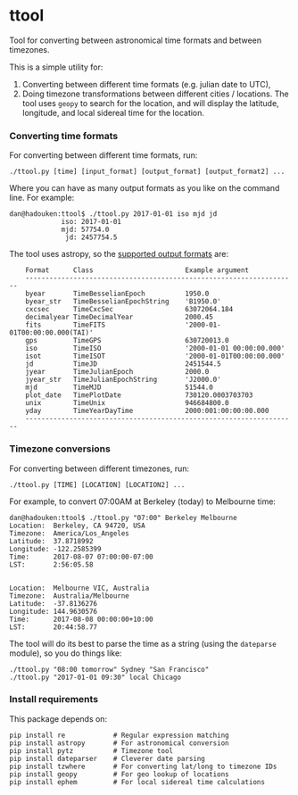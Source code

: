 # ttool
Tool for converting between astronomical time formats and between timezones.

This is a simple utility for:
1) Converting between different time formats (e.g. julian date to UTC), 
2) Doing timezone transformations between different cities / locations. The tool uses `geopy` to search for the location, 
   and will display the latitude, longitude, and local sidereal time for the location.


### Converting time formats

For converting between different time formats, run:

```
./ttool.py [time] [input_format] [output_format] [output_format2] ...
```

Where you can have as many output formats as you like on the command line. For example:

```
dan@hadouken:ttool$ ./ttool.py 2017-01-01 iso mjd jd
             iso: 2017-01-01
             mjd: 57754.0
              jd: 2457754.5
```

The tool uses astropy, so the [supported output formats](http://docs.astropy.org/en/stable/time/#time-format) are:

```
    Format      Class	                    Example argument
    --------------------------------------------------------------------
    byear       TimeBesselianEpoch          1950.0
    byear_str   TimeBesselianEpochString    'B1950.0'
    cxcsec      TimeCxcSec                  63072064.184
    decimalyear TimeDecimalYear             2000.45
    fits        TimeFITS                    '2000-01-01T00:00:00.000(TAI)'
    gps         TimeGPS                     630720013.0
    iso         TimeISO                     '2000-01-01 00:00:00.000'
    isot        TimeISOT                    '2000-01-01T00:00:00.000'
    jd          TimeJD                      2451544.5
    jyear       TimeJulianEpoch             2000.0
    jyear_str   TimeJulianEpochString       'J2000.0'
    mjd         TimeMJD                     51544.0
    plot_date   TimePlotDate                730120.0003703703
    unix        TimeUnix                    946684800.0
    yday        TimeYearDayTime	            2000:001:00:00:00.000
    --------------------------------------------------------------------
```


### Timezone conversions

For converting between different timezones, run:

```
./ttool.py [TIME] [LOCATION] [LOCATION2] ...
```

For example, to convert 07:00AM at Berkeley (today) to Melbourne time:

```
dan@hadouken:ttool$ ./ttool.py "07:00" Berkeley Melbourne
Location:  Berkeley, CA 94720, USA
Timezone:  America/Los_Angeles
Latitude:  37.8718992
Longitude: -122.2585399
Time:      2017-08-07 07:00:00-07:00
LST:       2:56:05.58


Location:  Melbourne VIC, Australia
Timezone:  Australia/Melbourne
Latitude:  -37.8136276
Longitude: 144.9630576
Time:      2017-08-08 00:00:00+10:00
LST:       20:44:58.77
```

The tool will do its best to parse the time as a string (using the `dateparse` module), so you do things like:

```
./ttool.py "08:00 tomorrow" Sydney "San Francisco"
./ttool.py "2017-01-01 09:30" local Chicago
```


### Install requirements

This package depends on:

```
pip install re            # Regular expression matching
pip install astropy       # For astronomical conversion
pip install pytz          # Timezone tool
pip install dateparser    # Cleverer date parsing
pip install tzwhere       # For converting lat/long to timezone IDs
pip install geopy         # For geo lookup of locations
pip install ephem         # For local sidereal time calculations
```
